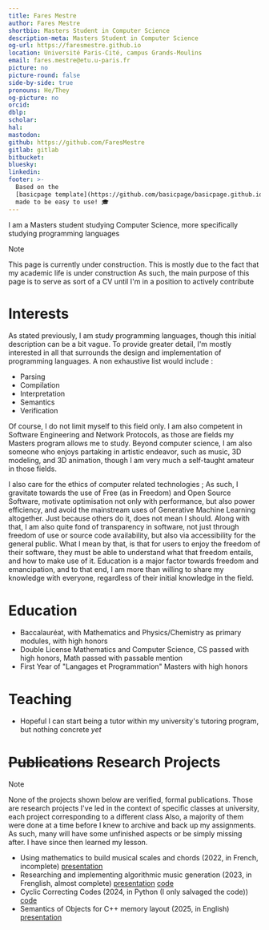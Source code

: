 ```yaml
---
title: Fares Mestre
author: Fares Mestre
shortbio: Masters Student in Computer Science
description-meta: Masters Student in Computer Science
og-url: https://faresmestre.github.io
location: Université Paris-Cité, campus Grands-Moulins
email: fares.mestre@etu.u-paris.fr
picture: no
picture-round: false
side-by-side: true
pronouns: He/They
og-picture: no
orcid: 
dblp: 
scholar: 
hal: 
mastodon: 
github: https://github.com/FaresMestre
gitlab: gitlab
bitbucket: 
bluesky: 
linkedin: 
footer: >-
  Based on the
  [basicpage template](https://github.com/basicpage/basicpage.github.io),
  made to be easy to use! 🎓
---
```


I am a Masters student studying Computer Science, more specifically studying programming languages

> [!NOTE]
> This page is currently under construction. This is mostly due to the fact that my academic life is
> under construction
> As such, the main purpose of this page is to serve as sort of a CV until I'm in a position to actively contribute

# Interests

As stated previously, I am study programming languages, though this initial description can be a bit vague.
To provide greater detail, I'm mostly interested in all that surrounds the design and implementation of programming languages.
A non exhaustive list would include :
- Parsing
- Compilation
- Interpretation
- Semantics
- Verification

Of course, I do not limit myself to this field only. I am also competent in Software Engineering and Network Protocols, as those are
fields my Masters program allows me to study. Beyond computer science, I am also someone who enjoys partaking in artistic endeavor, 
such as music, 3D modeling, and 3D animation, though I am very much a self-taught amateur in those fields.

I also care for the ethics of computer related technologies ; As such, I gravitate towards the use of Free (as in Freedom) and Open
Source Software, motivate optimisation not only with performance, but also power efficiency, and avoid the mainstream uses of
Generative Machine Learning altogether. Just because others do it, does not mean I should.
Along with that, I am also quite fond of transparency in software, not just through freedom of use or source code availability, but also
via accessibility for the general public. What I mean by that, is that for users to enjoy the freedom of their software, they must
be able to understand what that freedom entails, and how to make use of it. Education is a major factor towards freedom and emancipation,
and to that end, I am more than willing to share my knowledge with everyone, regardless of their initial knowledge in the field.

# Education

- Baccalauréat, with Mathematics and Physics/Chemistry as primary modules, with high honors
- Double License Mathematics and Computer Science, CS passed with high honors, Math passed with passable mention
- First Year of "Langages et Programmation" Masters with high honors

# Teaching

- Hopeful I can start being a tutor within my university's tutoring program, but nothing concrete _yet_

# ~~Publications~~ Research Projects

> [!NOTE]
> None of the projects shown below are verified, formal publications.
> Those are research projects I've led in the context of specific classes at university, each project corresponding to a different class
> Also, a majority of them were done at a time before I knew to archive and back up my assignments. As such, many will have some
> unfinished aspects or be simply missing after. I have since then learned my lesson.

- Using mathematics to build musical scales and chords (2022, in French, incomplete) [presentation](Influence_des_Maths_sur_la_Musique.pdf)
- Researching and implementing algorithmic music generation (2023, in Frenglish, almost complete) [presentation](Generative_Music.pdf) [code](code_music_generator.tar)
- Cyclic Correcting Codes (2024, in Python (I only salvaged the code)) [code](implem_hamming.py)
- Semantics of Objects for C++ memory layout (2025, in English) [presentation](The_Semantics_of_Object_Oriented_Programming_for_Memory_Management.pdf)
